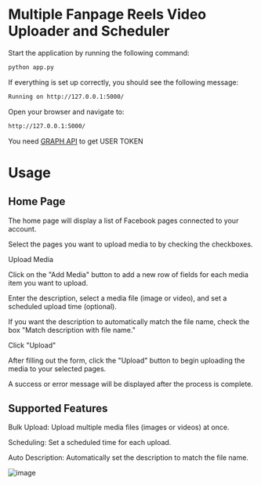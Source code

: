 # Multiple Fanpage Reels Video Uploader and Scheduler

Start the application by running the following command:
```sh
python app.py
```
If everything is set up correctly, you should see the following message:
```sh
Running on http://127.0.0.1:5000/
```
Open your browser and navigate to:
```sh
http://127.0.0.1:5000/ 
```
You need [GRAPH API](https://developers.facebook.com/) to get USER TOKEN

# Usage
## Home Page
The home page will display a list of Facebook pages connected to your account.

Select the pages you want to upload media to by checking the checkboxes.

Upload Media

Click on the "Add Media" button to add a new row of fields for each media item you want to upload.

Enter the description, select a media file (image or video), and set a scheduled upload time (optional).

If you want the description to automatically match the file name, check the box "Match description with file name."

Click "Upload"

After filling out the form, click the "Upload" button to begin uploading the media to your selected pages.

A success or error message will be displayed after the process is complete.

## Supported Features
Bulk Upload: Upload multiple media files (images or videos) at once.

Scheduling: Set a scheduled time for each upload.

Auto Description: Automatically set the description to match the file name.

![image](https://github.com/user-attachments/assets/9caea0a1-dd89-4819-8a0a-6f1092a2fa01)

